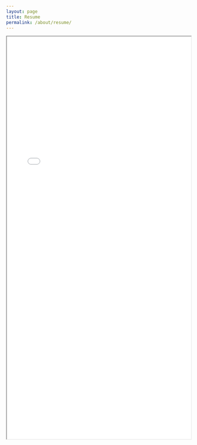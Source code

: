 ```yaml
---
layout: page
title: Resume
permalink: /about/resume/
---
```


<iframe src="{{ site.baseurl }}/assets/resume/resume.pdf" width="100%" height="1100px">
    This browser does not support PDFs. Please download the file: 
    <a href="{{ site.baseurl }}/assets/resume/resume.pdf">Download Resume</a>
</iframe>
